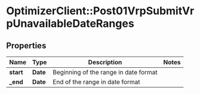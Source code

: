 # OptimizerClient::Post01VrpSubmitVrpUnavailableDateRanges

## Properties
Name | Type | Description | Notes
------------ | ------------- | ------------- | -------------
**start** | **Date** | Beginning of the range in date format | 
**_end** | **Date** | End of the range in date format | 


